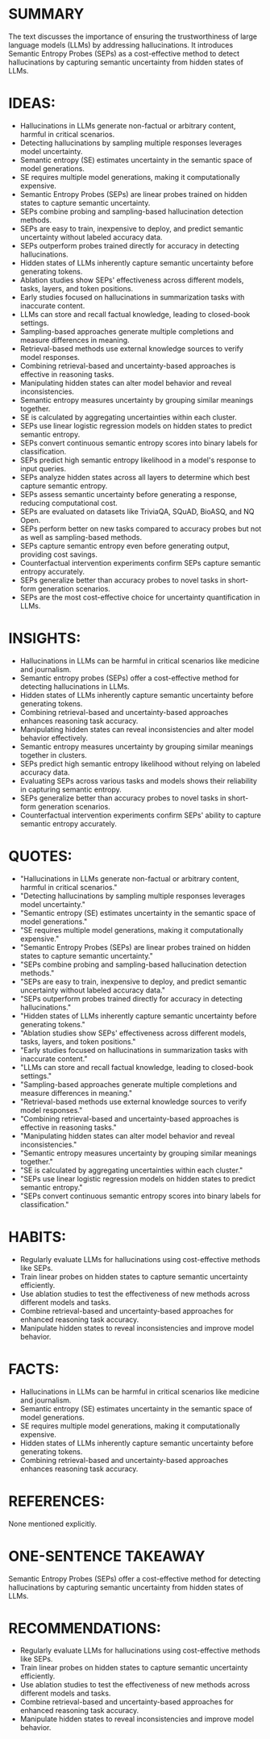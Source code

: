 # SUMMARY
The text discusses the importance of ensuring the trustworthiness of large language models (LLMs) by addressing hallucinations. It introduces Semantic Entropy Probes (SEPs) as a cost-effective method to detect hallucinations by capturing semantic uncertainty from hidden states of LLMs.

# IDEAS:
- Hallucinations in LLMs generate non-factual or arbitrary content, harmful in critical scenarios.
- Detecting hallucinations by sampling multiple responses leverages model uncertainty.
- Semantic entropy (SE) estimates uncertainty in the semantic space of model generations.
- SE requires multiple model generations, making it computationally expensive.
- Semantic Entropy Probes (SEPs) are linear probes trained on hidden states to capture semantic uncertainty.
- SEPs combine probing and sampling-based hallucination detection methods.
- SEPs are easy to train, inexpensive to deploy, and predict semantic uncertainty without labeled accuracy data.
- SEPs outperform probes trained directly for accuracy in detecting hallucinations.
- Hidden states of LLMs inherently capture semantic uncertainty before generating tokens.
- Ablation studies show SEPs' effectiveness across different models, tasks, layers, and token positions.
- Early studies focused on hallucinations in summarization tasks with inaccurate content.
- LLMs can store and recall factual knowledge, leading to closed-book settings.
- Sampling-based approaches generate multiple completions and measure differences in meaning.
- Retrieval-based methods use external knowledge sources to verify model responses.
- Combining retrieval-based and uncertainty-based approaches is effective in reasoning tasks.
- Manipulating hidden states can alter model behavior and reveal inconsistencies.
- Semantic entropy measures uncertainty by grouping similar meanings together.
- SE is calculated by aggregating uncertainties within each cluster.
- SEPs use linear logistic regression models on hidden states to predict semantic entropy.
- SEPs convert continuous semantic entropy scores into binary labels for classification.
- SEPs predict high semantic entropy likelihood in a model's response to input queries.
- SEPs analyze hidden states across all layers to determine which best capture semantic entropy.
- SEPs assess semantic uncertainty before generating a response, reducing computational cost.
- SEPs are evaluated on datasets like TriviaQA, SQuAD, BioASQ, and NQ Open.
- SEPs perform better on new tasks compared to accuracy probes but not as well as sampling-based methods.
- SEPs capture semantic entropy even before generating output, providing cost savings.
- Counterfactual intervention experiments confirm SEPs capture semantic entropy accurately.
- SEPs generalize better than accuracy probes to novel tasks in short-form generation scenarios.
- SEPs are the most cost-effective choice for uncertainty quantification in LLMs.

# INSIGHTS:
- Hallucinations in LLMs can be harmful in critical scenarios like medicine and journalism.
- Semantic entropy probes (SEPs) offer a cost-effective method for detecting hallucinations in LLMs.
- Hidden states of LLMs inherently capture semantic uncertainty before generating tokens.
- Combining retrieval-based and uncertainty-based approaches enhances reasoning task accuracy.
- Manipulating hidden states can reveal inconsistencies and alter model behavior effectively.
- Semantic entropy measures uncertainty by grouping similar meanings together in clusters.
- SEPs predict high semantic entropy likelihood without relying on labeled accuracy data.
- Evaluating SEPs across various tasks and models shows their reliability in capturing semantic entropy.
- SEPs generalize better than accuracy probes to novel tasks in short-form generation scenarios.
- Counterfactual intervention experiments confirm SEPs' ability to capture semantic entropy accurately.

# QUOTES:
- "Hallucinations in LLMs generate non-factual or arbitrary content, harmful in critical scenarios."
- "Detecting hallucinations by sampling multiple responses leverages model uncertainty."
- "Semantic entropy (SE) estimates uncertainty in the semantic space of model generations."
- "SE requires multiple model generations, making it computationally expensive."
- "Semantic Entropy Probes (SEPs) are linear probes trained on hidden states to capture semantic uncertainty."
- "SEPs combine probing and sampling-based hallucination detection methods."
- "SEPs are easy to train, inexpensive to deploy, and predict semantic uncertainty without labeled accuracy data."
- "SEPs outperform probes trained directly for accuracy in detecting hallucinations."
- "Hidden states of LLMs inherently capture semantic uncertainty before generating tokens."
- "Ablation studies show SEPs' effectiveness across different models, tasks, layers, and token positions."
- "Early studies focused on hallucinations in summarization tasks with inaccurate content."
- "LLMs can store and recall factual knowledge, leading to closed-book settings."
- "Sampling-based approaches generate multiple completions and measure differences in meaning."
- "Retrieval-based methods use external knowledge sources to verify model responses."
- "Combining retrieval-based and uncertainty-based approaches is effective in reasoning tasks."
- "Manipulating hidden states can alter model behavior and reveal inconsistencies."
- "Semantic entropy measures uncertainty by grouping similar meanings together."
- "SE is calculated by aggregating uncertainties within each cluster."
- "SEPs use linear logistic regression models on hidden states to predict semantic entropy."
- "SEPs convert continuous semantic entropy scores into binary labels for classification."

# HABITS:
- Regularly evaluate LLMs for hallucinations using cost-effective methods like SEPs.
- Train linear probes on hidden states to capture semantic uncertainty efficiently.
- Use ablation studies to test the effectiveness of new methods across different models and tasks.
- Combine retrieval-based and uncertainty-based approaches for enhanced reasoning task accuracy.
- Manipulate hidden states to reveal inconsistencies and improve model behavior.

# FACTS:
- Hallucinations in LLMs can be harmful in critical scenarios like medicine and journalism.
- Semantic entropy (SE) estimates uncertainty in the semantic space of model generations.
- SE requires multiple model generations, making it computationally expensive.
- Hidden states of LLMs inherently capture semantic uncertainty before generating tokens.
- Combining retrieval-based and uncertainty-based approaches enhances reasoning task accuracy.

# REFERENCES:
None mentioned explicitly.

# ONE-SENTENCE TAKEAWAY
Semantic Entropy Probes (SEPs) offer a cost-effective method for detecting hallucinations by capturing semantic uncertainty from hidden states of LLMs.

# RECOMMENDATIONS:
- Regularly evaluate LLMs for hallucinations using cost-effective methods like SEPs.
- Train linear probes on hidden states to capture semantic uncertainty efficiently.
- Use ablation studies to test the effectiveness of new methods across different models and tasks.
- Combine retrieval-based and uncertainty-based approaches for enhanced reasoning task accuracy.
- Manipulate hidden states to reveal inconsistencies and improve model behavior.